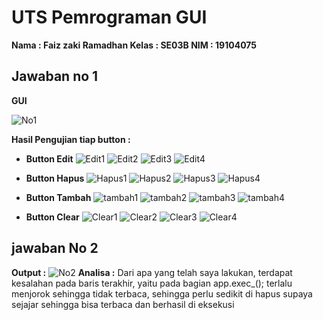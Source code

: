 # UTS Pemrograman GUI

**Nama	: Faiz zaki Ramadhan
Kelas	: SE03B
NIM	: 19104075**

## Jawaban no 1
**GUI**

![No1](https://user-images.githubusercontent.com/56437913/120763792-c3980c80-c541-11eb-9f56-6cf9cf7b72f9.png)

**Hasil Pengujian tiap button :**

- **Button Edit**
![Edit1](https://user-images.githubusercontent.com/56437913/120764273-35705600-c542-11eb-93f3-276c87ffb9eb.png)
![Edit2](https://user-images.githubusercontent.com/56437913/120764275-3608ec80-c542-11eb-86b3-b9d66f8c5065.png)
![Edit3](https://user-images.githubusercontent.com/56437913/120764281-36a18300-c542-11eb-8ad8-ed4296a76aac.png)
![Edit4](https://user-images.githubusercontent.com/56437913/120764283-373a1980-c542-11eb-9569-a9b5eab99d05.png)
 
- **Button Hapus**
![Hapus1](https://user-images.githubusercontent.com/56437913/120764288-37d2b000-c542-11eb-9784-e72ab3fd18a1.png)
![Hapus2](https://user-images.githubusercontent.com/56437913/120764292-386b4680-c542-11eb-8bcf-5b10703f6b5e.png)
![Hapus3](https://user-images.githubusercontent.com/56437913/120764295-386b4680-c542-11eb-8d2e-e8a8f07c32ff.png)
![Hapus4](https://user-images.githubusercontent.com/56437913/120764300-3903dd00-c542-11eb-8841-0829b79ff9f5.png)

- **Button Tambah**
![tambah1](https://user-images.githubusercontent.com/56437913/120764302-399c7380-c542-11eb-82ba-a4bdd2b78951.png)
![tambah2](https://user-images.githubusercontent.com/56437913/120764305-3a350a00-c542-11eb-9fa0-85416efc3b1e.png)
![tambah3](https://user-images.githubusercontent.com/56437913/120764310-3acda080-c542-11eb-8fea-9778f4e8c50b.png)
![tambah4](https://user-images.githubusercontent.com/56437913/120764312-3acda080-c542-11eb-83fb-e7e45a923f7f.png)

- **Button Clear**
![Clear1](https://user-images.githubusercontent.com/56437913/120764313-3b663700-c542-11eb-8bf8-150328e69411.png)
![Clear2](https://user-images.githubusercontent.com/56437913/120764315-3bfecd80-c542-11eb-981f-917909c73c35.png)
![Clear3](https://user-images.githubusercontent.com/56437913/120764323-3d2ffa80-c542-11eb-8796-e24492c611f9.png)
![Clear4](https://user-images.githubusercontent.com/56437913/120764267-343f2900-c542-11eb-8fe0-09c6c367e69d.png)

## **jawaban No 2**
**Output :**
![No2](https://user-images.githubusercontent.com/56437913/120763768-c135b280-c541-11eb-98c9-04bd2d9ed3cc.png)
**Analisa :**
Dari apa yang telah saya lakukan, terdapat kesalahan pada baris terakhir, yaitu  pada bagian app.exec_(); terlalu menjorok sehingga tidak terbaca, sehingga perlu sedikit di hapus supaya sejajar sehingga bisa terbaca dan berhasil di eksekusi
